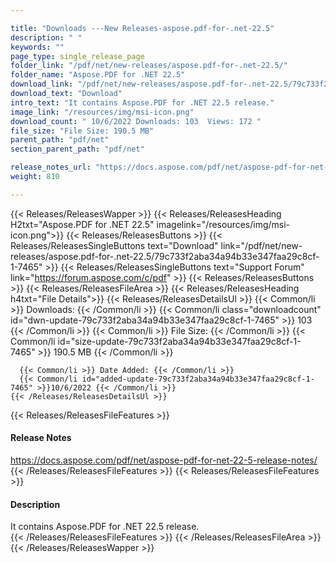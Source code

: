 ```yaml
---

title: "Downloads ---New Releases-aspose.pdf-for-.net-22.5"
description: " "
keywords: ""
page_type: single_release_page
folder_link: "/pdf/net/new-releases/aspose.pdf-for-.net-22.5/"
folder_name: "Aspose.PDF for .NET 22.5"
download_link: "/pdf/net/new-releases/aspose.pdf-for-.net-22.5/79c733f2aba34a94b33e347faa29c8cf-1-7465"
download_text: "Download"
intro_text: "It contains Aspose.PDF for .NET 22.5 release."
image_link: "/resources/img/msi-icon.png"
download_count: " 10/6/2022 Downloads: 103  Views: 172 "
file_size: "File Size: 190.5 MB"
parent_path: "pdf/net"
section_parent_path: "pdf/net"

release_notes_url: "https://docs.aspose.com/pdf/net/aspose-pdf-for-net-22-5-release-notes/"
weight: 810

---
```


{{< Releases/ReleasesWapper >}}
  {{< Releases/ReleasesHeading H2txt="Aspose.PDF for .NET 22.5" imagelink="/resources/img/msi-icon.png">}}
  {{< Releases/ReleasesButtons >}}
    {{< Releases/ReleasesSingleButtons text="Download" link="/pdf/net/new-releases/aspose.pdf-for-.net-22.5/79c733f2aba34a94b33e347faa29c8cf-1-7465" >}}
    {{< Releases/ReleasesSingleButtons text="Support Forum" link="https://forum.aspose.com/c/pdf" >}}
  {{< Releases/ReleasesButtons >}}
  {{< Releases/ReleasesFileArea >}}
    {{< Releases/ReleasesHeading h4txt="File Details">}}
    {{< Releases/ReleasesDetailsUl >}}
      {{< Common/li >}} Downloads: {{< /Common/li >}}
      {{< Common/li class="downloadcount" id="dwn-update-79c733f2aba34a94b33e347faa29c8cf-1-7465" >}} 103 {{< /Common/li >}}
      {{< Common/li >}} File Size: {{< /Common/li >}}
      {{< Common/li id="size-update-79c733f2aba34a94b33e347faa29c8cf-1-7465" >}} 190.5 MB {{< /Common/li >}}

      {{< Common/li >}} Date Added: {{< /Common/li >}}
      {{< Common/li id="added-update-79c733f2aba34a94b33e347faa29c8cf-1-7465" >}}10/6/2022 {{< /Common/li >}}
    {{< /Releases/ReleasesDetailsUl >}}

  {{< Releases/ReleasesFileFeatures >}}
      <h4>Release Notes</h4><div><a href='https://docs.aspose.com/pdf/net/aspose-pdf-for-net-22-5-release-notes/'>https://docs.aspose.com/pdf/net/aspose-pdf-for-net-22-5-release-notes/</a></div>
  {{< /Releases/ReleasesFileFeatures >}}
  {{< Releases/ReleasesFileFeatures >}}
      <h4>Description</h4><div class="HTMLDescription">It contains Aspose.PDF for .NET 22.5 release.</div>
  {{< /Releases/ReleasesFileFeatures >}}
 {{< /Releases/ReleasesFileArea >}}
{{< /Releases/ReleasesWapper >}}


